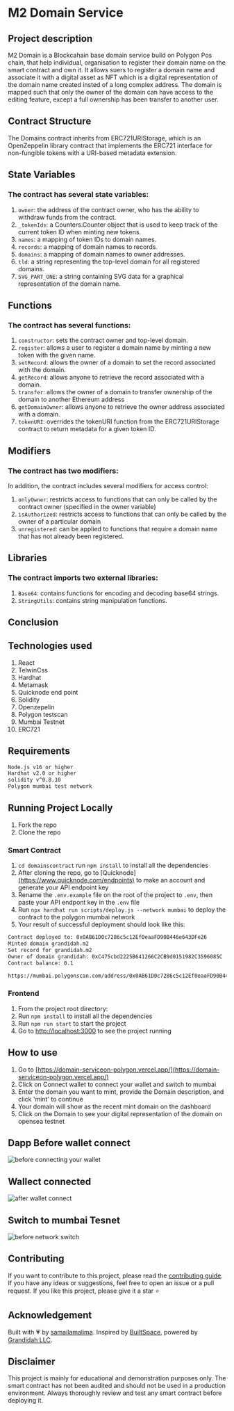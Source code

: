 # M2 Domain Service
## Project description
M2 Domain is a Blockcahain base domain service build on Polygon Pos chain, that help individual, organisation to register their domain name on the smart contract and own it. It allows suers to register a domain name and associate it with a digital asset as NFT which is a digital representation of the domain name created insted of a long complex address.
The domain is mapped such that only the owner of the domain can have access to the editing feature, except a full ownership has been transfer to another user.
## Contract Structure
The Domains contract inherits from ERC721URIStorage, which is an OpenZeppelin library contract that implements the ERC721 interface for non-fungible tokens with a URI-based metadata extension.

## State Variables
### The contract has several state variables:

1. `owner`: the address of the contract owner, who has the ability to withdraw funds from the contract.
2. `_tokenIds`: a Counters.Counter object that is used to keep track of the current token ID when minting new tokens.
3. `names`: a mapping of token IDs to domain names.
4. `records`: a mapping of domain names to records.
5. `domains`: a mapping of domain names to owner addresses.
6. `tld`: a string representing the top-level domain for all registered domains.
7. `SVG_PART_ONE`: a string containing SVG data for a graphical representation of the domain name.
## Functions
### The contract has several functions:

1. `constructor`: sets the contract owner and top-level domain.
2. `register`: allows a user to register a domain name by minting a new token with the given name.
3. `setRecord`: allows the owner of a domain to set the record associated with the domain.
4. `getRecord`: allows anyone to retrieve the record associated with a domain.
5. `transfer`: allows the owner of a domain to transfer ownership of the domain to another Ethereum address
6. `getDomainOwner`: allows anyone to retrieve the owner address associated with a domain.
7. `tokenURI`: overrides the tokenURI function from the ERC721URIStorage contract to return metadata for a given token ID.
## Modifiers
### The contract has two modifiers:
In addition, the contract includes several modifiers for access control:

1. `onlyOwner`: restricts access to functions that can only be called by the contract owner (specified in the owner variable)
2. `isAuthorized`: restricts access to functions that can only be called by the owner of a particular domain
3. `unregistered`: can be applied to functions that require a domain name that has not already been registered.
## Libraries
### The contract imports two external libraries:

1. `Base64`: contains functions for encoding and decoding base64 strings.
2. `StringUtils`: contains string manipulation functions.
## Conclusion
## Technologies used
1. React
2. TelwinCss
3. Hardhat
4. Metamask
5. Quicknode end point
6. Solidity
7. Openzepelin
8. Polygon testscan
9. Mumbai Testnet
10. ERC721

## Requirements
```sh
Node.js v16 or higher
Hardhat v2.0 or higher
solidity v^0.8.10
Polygon mumbai test network
```
## Running Project Locally

1. Fork the repo
2. Clone the repo
### Smart Contract
1. `cd domainscontract` run `npm install` to install all the dependencies 
2. After cloning the repo, go to [Quicknode][(https://www.quicknode.com/endpoints)](https://www.quicknode.com/endpoints) to make an account and generate your API endpoint key
3. Rename the `.env.example` file on the root of the project to `.env`, then paste your API endpont key in the `.env` file
4. Run `npx hardhat run scripts/deploy.js --network mumbai` to deploy the contract to the polygon mumbai network
5. Your result of successful deployment should look like this:
```sh
Contract deployed to: 0x0AB61D0c7286c5c12Ef0eaaFD90B446e643DFe26
Minted domain grandidah.m2
Set record for grandidah.m2
Owner of domain grandidah: 0xC475cbd2225B641266C2CB9d0151982C3596085C
Contract balance: 0.1
```
```sh
https://mumbai.polygonscan.com/address/0x0AB61D0c7286c5c12Ef0eaaFD90B446e643DFe26
```

### Frontend 
1. From the project root directory:
2. Run `npm install` to install all the dependencies
3. Run `npm run start` to start the project
4. Go to [http://localhost:3000](http://localhost:3000) to see the project running

## How to use

1. Go to [https://domain-serviceon-polygon.vercel.app/](https://domain-serviceon-polygon.vercel.app/)
2. Click on Connect wallet to connect your wallet and switch to mumbai
3. Enter the domain you want to mint, provide the Domain description, and click 'mint' to continue
4. Your domain will show as the recent mint domain on the dashboard
5. Click on the Domain to see your digital representation of the domain on opensea testnet

## Dapp Before wallet connect
![before connecting your wallet](https://user-images.githubusercontent.com/41795852/225465406-bc931491-3d26-443f-bbc4-6d6980517515.PNG)

## Wallect connected
![after wallet connect](https://user-images.githubusercontent.com/41795852/225465507-8779d711-278e-45fb-98ac-5673ccd28b6e.PNG)

## Switch to mumbai Tesnet
![before network switch](https://user-images.githubusercontent.com/41795852/225465557-16565430-3d1b-46e2-b827-644df601d040.PNG)

## Contributing

If you want to contribute to this project, please read the [contributing guide](./CONTRIBUTING.md). If you have any ideas or suggestions, feel free to open an issue or a pull request. 
If you like this project, please give it a star ⭐️

## Acknowledgement

Built with 💗 by [samailamalima](https://github.com/samailamalima). Inspired by [BuiltSpace](https://buildspace.so/), powered by [Grandidah LLC](https://grandida.com/).

## Disclaimer
This project is mainly for educational and demonstration purposes only. The smart contract has not been audited and should not be used in a production environment. Always thoroughly review and test any smart contract before deploying it.
